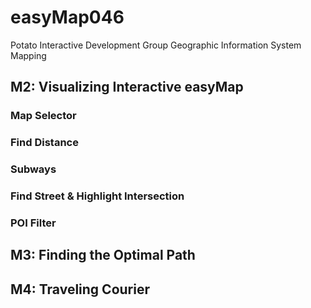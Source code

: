 # easyMap046
Potato Interactive Development Group Geographic Information System Mapping

## M2: Visualizing Interactive easyMap
### Map Selector

### Find Distance

### Subways

### Find Street & Highlight Intersection

### POI Filter

## M3: Finding the Optimal Path

## M4: Traveling Courier
